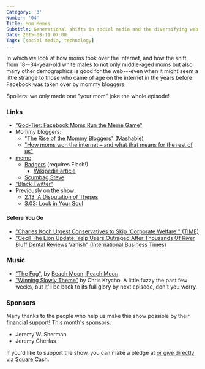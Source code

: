 ```yaml
---
Category: '3'
Number: '04'
Title: Mom Memes
Subtitle: Generational shifts in social media and the diversifying web
Date: 2015-08-11 07:00
Tags: [social media, technology]
...
```


In which we look at how moms took over the internet, and how the shift from
18--34-year-old white males to not only middle-aged moms but also many other
demographics is good for the web---even when it might seem a little strange to
those who came of age on the internet in the years before Facebook was taken
over by mommy bloggers.

Spoilers: we only made one "your mom" joke the whole episode!

### Links

  - ["God-Tier: Facebook Moms Run the Meme Game"][medium]
  - Mommy bloggers:
      + ["The Rise of the Mommy Bloggers" (Mashable)][mashable]
      + ["How moms won the internet – and what that means for the rest of us"][wp]
  - [meme](https://en.m.wikipedia.org/wiki/Meme)
      + [Badgers](http://badgerbadgerbadger.com) (requires Flash!)
          * [Wikipedia article](https://en.wikipedia.org/wiki/Badgers_(animation))
      + [Scumbag Steve](http://knowyourmeme.com/memes/scumbag-steve)
  - ["Black Twitter"](https://en.m.wikipedia.org/wiki/Black_Twitter)
  - Previously on the show:
      + [2.13: A Disputation of Theses](http://www.winningslowly.org/2.13/)
      + [3.03: Look in Your Soul](http://www.winningslowly.org/3.03/)

[medium]: https://medium.com/message/god-tier-facebook-moms-run-the-meme-game-1e56ef0d31ec
[mashable]: http://mashable.com/2012/05/08/mommy-blogger-infographic/
[wp]: http://www.washingtonpost.com/news/the-intersect/wp/2015/07/16/how-moms-won-the-internet-and-what-that-means-for-the-rest-of-us/

#### Before You Go

  - ["Charles Koch Urgest Conservatives to Skip 'Corporate Welfare'" (TIME)][time]
  - ["Cecil The Lion Update: Yelp Users Outraged After Thousands Of River Bluff
    Dental Reviews Vanish" (International Business Times)][yelp]

[time]: http://time.com/3981312/charles-koch-corporate-welfare/
[yelp]: http://www.ibtimes.com/cecil-lion-update-yelp-users-outraged-after-thousands-river-bluff-dental-reviews-2034765

### Music

  - ["The Fog"](https://beachmoonpeachmoon.bandcamp.com/track/the-fog), by
    [Beach Moon, Peach Moon](http://www.papertrailrecords.com/beachmoonpeachmoon)
  - ["Winning Slowly Theme"](//soundcloud.com/chriskrycho/winning-slowly)
    by Chris Krycho. A little fuzzy the past few weeks, but it'll be back to its
    full glory by next episode, don't you worry.

### Sponsors

Many thanks to the people who help us make this show possible by their financial
support! This month's sponsors:

  - Jeremy W. Sherman
  - Jeremy Cherfas

If you'd like to support the show, you can make a pledge at <a href='https://www.patreon.com/winningslowly' rel='payment'> or give
directly via [Square Cash].

[Square Cash]: https://cash.me/$winningslowly
